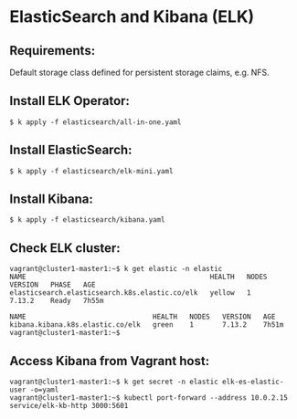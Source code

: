 # ElasticSearch and Kibana (ELK) 

## Requirements:
Default storage class defined for persistent storage claims, e.g. NFS.

## Install ELK Operator:

```
$ k apply -f elasticsearch/all-in-one.yaml
```

## Install ElasticSearch:

```
$ k apply -f elasticsearch/elk-mini.yaml
```

## Install Kibana:

```
$ k apply -f elasticsearch/kibana.yaml
```

## Check ELK cluster:
```
vagrant@cluster1-master1:~$ k get elastic -n elastic
NAME                                             HEALTH   NODES   VERSION   PHASE   AGE
elasticsearch.elasticsearch.k8s.elastic.co/elk   yellow   1       7.13.2    Ready   7h55m

NAME                               HEALTH   NODES   VERSION   AGE
kibana.kibana.k8s.elastic.co/elk   green    1       7.13.2    7h51m
vagrant@cluster1-master1:~$
```

## Access Kibana from Vagrant host:

```
vagrant@cluster1-master1:~$ k get secret -n elastic elk-es-elastic-user -o=yaml
vagrant@cluster1-master1:~$ kubectl port-forward --address 10.0.2.15 service/elk-kb-http 3000:5601
```
